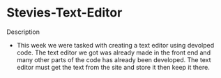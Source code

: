 # Stevies-Text-Editor

Description
* This week we were tasked with creating a text editor using devolped code. The text editor we got was already made in the front end and many other parts of the code has already been developed. The text editor must get the text from the site and store it then keep it there.
